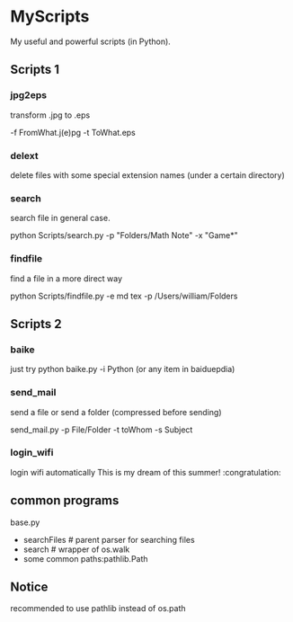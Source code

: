 # MyScripts
My useful and powerful scripts (in Python).

## Scripts 1

### jpg2eps
transform .jpg to .eps

-f FromWhat.j(e)pg -t ToWhat.eps


### delext

delete files with some special extension names (under a certain directory)

### search
search file in general case.

python Scripts/search.py -p "Folders/Math Note" -x "Game*"

### findfile
find a file in a more direct way

python Scripts/findfile.py -e md tex -p /Users/william/Folders

## Scripts 2

### baike
just try python baike.py -i Python (or any item in baiduepdia)

### send_mail
send a file or send a folder (compressed before sending)

send_mail.py -p File/Folder -t toWhom -s Subject

### login_wifi

login wifi automatically
This is my dream of this summer! :congratulation:

## common programs

base.py

- searchFiles # parent parser for searching files
- search # wrapper of os.walk
- some common paths:pathlib.Path

## Notice
recommended to use pathlib instead of os.path
